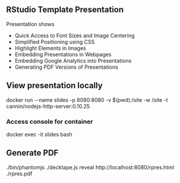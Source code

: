 ## RStudio Template Presentation

Presentation shows

* Quick Access to Font Sizes and Image Centering
* Simplified Positioning using CSS
* Highlight Elements in Images
* Embedding Presentations in Webpages
* Embedding Google Analytics into Presentations
* Generating PDF Versions of Presentations

## View presentation locally
docker run --name slides -p 8080:8080 -v $(pwd):/site -w /site -t cannin/nodejs-http-server:0.10.25

### Access console for container
docker exec -it slides bash

## Generate PDF
./bin/phantomjs ./decktape.js reveal http://localhost:8080/rpres.html ./rpres.pdf
